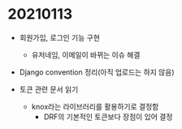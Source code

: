 # 20210113

- 회원가입, 로그인 기능 구현
  - 유저네임, 이메일이 바뀌는 이슈 해결
- Django convention 정리(아직 업로드는 하지 않음)

- 토큰 관련 문서 읽기
  - knox라는 라이브러리를 활용하기로 결정함
    - DRF의 기본적인 토큰보다 장점이 있어 결정
